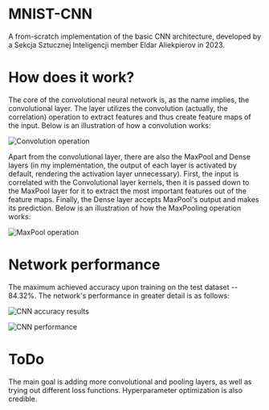 # MNIST-CNN

A from-scratch implementation of the basic CNN architecture, developed by a Sekcja Sztucznej Inteligencji member Eldar Aliekpierov in 2023.

# How does it work?

The core of the convolutional neural network is, as the name implies, the convolutional layer. The layer utilizes the convolution (actually, the correlation) operation to extract features and thus create feature maps of the input. Below is an illustration of how a convolution works: 

![Convolution operation](convolution.gif)

Apart from the convolutional layer, there are also the MaxPool and Dense layers (in my implementation, the output of each layer is activated by default, rendering the activation layer unnecessary). First, the input is correlated with the Convolutional layer kernels, then it is passed down to the MaxPool layer for it to extract the most important features out of the feature maps. Finally, the Dense layer accepts MaxPool's output and makes its prediction. Below is an illustration of how the MaxPooling operation works:

![MaxPool operation](maxpool.gif)

# Network performance

The maximum achieved accuracy upon training on the test dataset -- 84.32%. The network's performance in greater detail is as follows:

![CNN accuracy results](CNN_results.png)

![CNN performance](network_performace.png)

# ToDo

The main goal is adding more convolutional and pooling layers, as well as trying out different loss functions. Hyperparameter optimization is also credible. 
